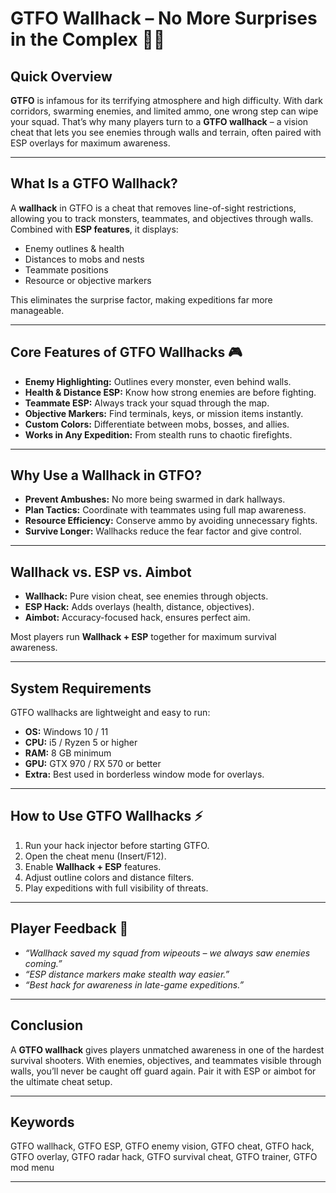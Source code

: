 # GTFO Wallhack – No More Surprises in the Complex 👀👾

## Quick Overview

**GTFO** is infamous for its terrifying atmosphere and high difficulty. With dark corridors, swarming enemies, and limited ammo, one wrong step can wipe your squad. That’s why many players turn to a **GTFO wallhack** – a vision cheat that lets you see enemies through walls and terrain, often paired with ESP overlays for maximum awareness.



---

## What Is a GTFO Wallhack?

A **wallhack** in GTFO is a cheat that removes line-of-sight restrictions, allowing you to track monsters, teammates, and objectives through walls. Combined with **ESP features**, it displays:

* Enemy outlines & health
* Distances to mobs and nests
* Teammate positions
* Resource or objective markers

This eliminates the surprise factor, making expeditions far more manageable.

---

## Core Features of GTFO Wallhacks 🎮

* **Enemy Highlighting:** Outlines every monster, even behind walls.
* **Health & Distance ESP:** Know how strong enemies are before fighting.
* **Teammate ESP:** Always track your squad through the map.
* **Objective Markers:** Find terminals, keys, or mission items instantly.
* **Custom Colors:** Differentiate between mobs, bosses, and allies.
* **Works in Any Expedition:** From stealth runs to chaotic firefights.

---

## Why Use a Wallhack in GTFO?

* **Prevent Ambushes:** No more being swarmed in dark hallways.
* **Plan Tactics:** Coordinate with teammates using full map awareness.
* **Resource Efficiency:** Conserve ammo by avoiding unnecessary fights.
* **Survive Longer:** Wallhacks reduce the fear factor and give control.

---

## Wallhack vs. ESP vs. Aimbot

* **Wallhack:** Pure vision cheat, see enemies through objects.
* **ESP Hack:** Adds overlays (health, distance, objectives).
* **Aimbot:** Accuracy-focused hack, ensures perfect aim.

Most players run **Wallhack + ESP** together for maximum survival awareness.

---

## System Requirements

GTFO wallhacks are lightweight and easy to run:

* **OS:** Windows 10 / 11
* **CPU:** i5 / Ryzen 5 or higher
* **RAM:** 8 GB minimum
* **GPU:** GTX 970 / RX 570 or better
* **Extra:** Best used in borderless window mode for overlays.

---

## How to Use GTFO Wallhacks ⚡

1. Run your hack injector before starting GTFO.
2. Open the cheat menu (Insert/F12).
3. Enable **Wallhack + ESP** features.
4. Adjust outline colors and distance filters.
5. Play expeditions with full visibility of threats.

---

## Player Feedback 💬

* *“Wallhack saved my squad from wipeouts – we always saw enemies coming.”*
* *“ESP distance markers make stealth way easier.”*
* *“Best hack for awareness in late-game expeditions.”*

---

## Conclusion

A **GTFO wallhack** gives players unmatched awareness in one of the hardest survival shooters. With enemies, objectives, and teammates visible through walls, you’ll never be caught off guard again. Pair it with ESP or aimbot for the ultimate cheat setup.

---

## Keywords

GTFO wallhack, GTFO ESP, GTFO enemy vision, GTFO cheat, GTFO hack, GTFO overlay, GTFO radar hack, GTFO survival cheat, GTFO trainer, GTFO mod menu

---
